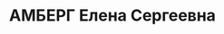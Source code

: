 ---
title: АМБЕРГ Елена Сергеевна
description: 'Род. в 1901, г. Москва, русская, обр.: среднее, б/п. Проживала: Москва,
  пр-д Октябрьского Поля, д. 34, кв. 5. Плановик 1-го Государственного подшипникового
  завода

  Арестована 23.06.1937. Обв. в террористической деятельности. Приговор: ВК ВС СССР,
  28.10.1937 – ВМН. Расстреляна 28.10.1937, г.Москва.

  Реабилитирована Прокуратурой СССР октябрь 1991'
---